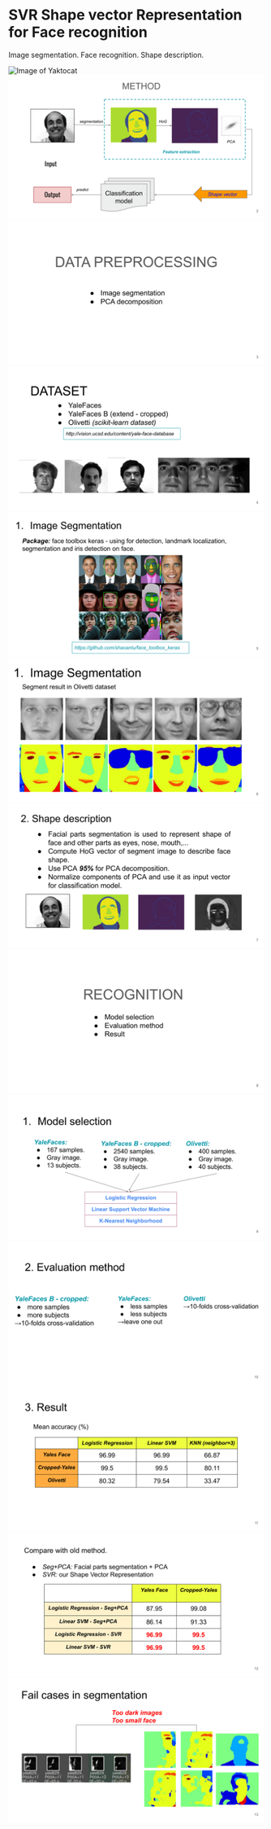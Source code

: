 # SVR Shape vector Representation for Face recognition
Image segmentation.
Face recognition.
Shape description.

![Image of Yaktocat](https://github.com/nguyentrongvan/SVR-Shape-vector-Representation-for-Face-recognition/tree/master/slide/slide-01.png)
![Image of Yaktocat](https://github.com/nguyentrongvan/SVR-Shape-vector-Representation-for-Face-recognition/blob/main/slide/slide-02.png)
![Image of Yaktocat](https://github.com/nguyentrongvan/SVR-Shape-vector-Representation-for-Face-recognition/blob/main/slide/slide-03.png)
![Image of Yaktocat](https://github.com/nguyentrongvan/SVR-Shape-vector-Representation-for-Face-recognition/blob/main/slide/slide-04.png)
![Image of Yaktocat](https://github.com/nguyentrongvan/SVR-Shape-vector-Representation-for-Face-recognition/blob/main/slide/slide-05.png)
![Image of Yaktocat](https://github.com/nguyentrongvan/SVR-Shape-vector-Representation-for-Face-recognition/blob/main/slide/slide-06.png)
![Image of Yaktocat](https://github.com/nguyentrongvan/SVR-Shape-vector-Representation-for-Face-recognition/blob/main/slide/slide-07.png)
![Image of Yaktocat](https://github.com/nguyentrongvan/SVR-Shape-vector-Representation-for-Face-recognition/blob/main/slide/slide-08.png)
![Image of Yaktocat](https://github.com/nguyentrongvan/SVR-Shape-vector-Representation-for-Face-recognition/blob/main/slide/slide-09.png)
![Image of Yaktocat](https://github.com/nguyentrongvan/SVR-Shape-vector-Representation-for-Face-recognition/blob/main/slide/slide-10.png)
![Image of Yaktocat](https://github.com/nguyentrongvan/SVR-Shape-vector-Representation-for-Face-recognition/blob/main/slide/slide-11.png)
![Image of Yaktocat](https://github.com/nguyentrongvan/SVR-Shape-vector-Representation-for-Face-recognition/blob/main/slide/slide-12.png)
![Image of Yaktocat](https://github.com/nguyentrongvan/SVR-Shape-vector-Representation-for-Face-recognition/blob/main/slide/slide-13.png)


